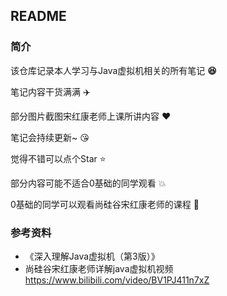 ## README

### 简介

该仓库记录本人学习与Java虚拟机相关的所有笔记 **😆** 

笔记内容干货满满 :airplane:

部分图片截图宋红康老师上课所讲内容 ❤️

笔记会持续更新~  :kissing_heart: 

觉得不错可以点个Star ⭐️ 

部分内容可能不适合0基础的同学观看 💥

0基础的同学可以观看尚硅谷宋红康老师的课程  :santa:



### 参考资料

- 《深入理解Java虚拟机（第3版）》
- 尚硅谷宋红康老师详解java虚拟机视频 https://www.bilibili.com/video/BV1PJ411n7xZ



